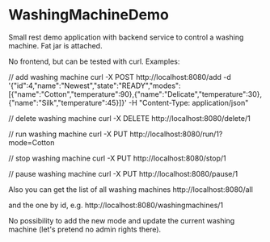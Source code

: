 # WashingMachineDemo
Small rest demo application with backend service to control a washing machine. 
Fat jar is attached.

No frontend, but can be tested with curl. Examples:

// add washing machine
curl -X POST http://localhost:8080/add -d '{"id":4,"name":"Newest","state":"READY","modes":[{"name":"Cotton","temperature":90},{"name":"Delicate","temperature":30},{"name":"Silk","temperature":45}]}' -H "Content-Type: application/json" 

// delete washing machine
curl -X DELETE http://localhost:8080/delete/1

// run washing machine
curl -X PUT http://localhost:8080/run/1?mode=Cotton

// stop washing machine
curl -X PUT http://localhost:8080/stop/1

// pause washing machine
curl -X PUT http://localhost:8080/pause/1

Also you can get the list of all washing machines
http://localhost:8080/all

and the one by id, e.g.
http://localhost:8080/washingmachines/1


No possibility to add the new mode and update the current washing machine (let's pretend no admin rights there).
